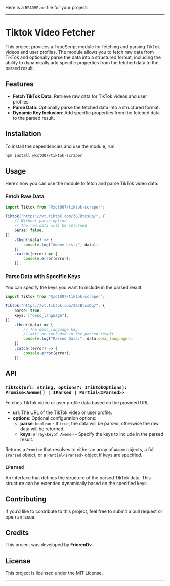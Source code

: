 Here is a `README.md` file for your project:

---

# Tiktok Video Fetcher

This project provides a TypeScript module for fetching and parsing TikTok videos and user profiles. The module allows you to fetch raw data from TikTok and optionally parse the data into a structured format, including the ability to dynamically add specific properties from the fetched data to the parsed result.

## Features

- **Fetch TikTok Data**: Retrieve raw data for TikTok videos and user profiles.
- **Parse Data**: Optionally parse the fetched data into a structured format.
- **Dynamic Key Inclusion**: Add specific properties from the fetched data to the parsed result.

## Installation

To install the dependencies and use the module, run:

```bash
npm install @xct007/tiktok-scraper
```

## Usage

Here’s how you can use the module to fetch and parse TikTok video data:

### Fetch Raw Data

```typescript
import Tiktok from "@xct007/tiktok-scraper";

Tiktok("https://vt.tiktok.com/ZGJBtcsDq/", {
	// Without parse option
	// The raw data will be returned
	parse: false,
})
	.then((data) => {
		console.log("Aweme List:", data);
	})
	.catch((error) => {
		console.error(error);
	});
```

### Parse Data with Specific Keys

You can specify the keys you want to include in the parsed result:

```typescript
import Tiktok from "@xct007/tiktok-scraper";

Tiktok("https://vt.tiktok.com/ZGJBtcsDq/", {
	parse: true,
	keys: ["desc_language"],
})
	.then((data) => {
		// The desc_language key
		// will be included in the parsed result
		console.log("Parsed Data:", data.desc_language);
	})
	.catch((error) => {
		console.error(error);
	});
```

## API

### `Tiktok(url: string, options?: ITiktokOptions): Promise<Aweme[] | IParsed | Partial<IParsed>>`

Fetches TikTok video or user profile data based on the provided URL.

- **url**: The URL of the TikTok video or user profile.
- **options**: Optional configuration options:
  - **parse**: `boolean` - If `true`, the data will be parsed, otherwise the raw data will be returned.
  - **keys**: `Array<keyof Aweme>` - Specify the keys to include in the parsed result.

Returns a `Promise` that resolves to either an array of `Aweme` objects, a full `IParsed` object, or a `Partial<IParsed>` object if keys are specified.

### `IParsed`

An interface that defines the structure of the parsed TikTok data. This structure can be extended dynamically based on the specified keys.

## Contributing

If you’d like to contribute to this project, feel free to submit a pull request or open an issue.

## Credits

This project was developed by **FrierenDv**.

## License

This project is licensed under the MIT License.

---
